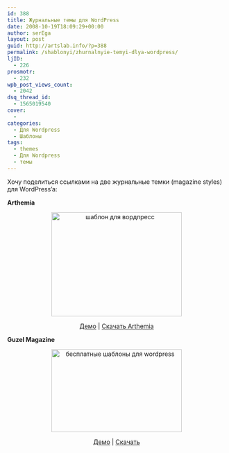 ```yaml
---
id: 388
title: Журнальные темы для WordPress
date: 2008-10-19T18:09:29+00:00
author: serEga
layout: post
guid: http://artslab.info/?p=388
permalink: /shablonyi/zhurnalnyie-temyi-dlya-wordpress/
ljID:
  - 226
prosmotr:
  - 232
wpb_post_views_count:
  - 2042
dsq_thread_id:
  - 1565019540
cover:
  -
categories:
  - Для Wordpress
  - Шаблоны
tags:
  - themes
  - Для Wordpress
  - темы
---
```

Хочу поделиться ссылками на две журнальные темки (magazine styles) для WordPress&#8217;a:

**Arthemia**

<p style="text-align: center;">
  <a rel="lightbox" href="http://artslab.info/wp-content/uploads/arthemia.jpg"><img class="alignnone size-medium wp-image-390 aligncenter" title="arthemia" src="http://artslab.info/wp-content/uploads/arthemia-300x240.jpg" alt="шаблон для вордпресс" width="300" height="240" /></a>
</p>

<p style="text-align: center;">
  <a href="http://michaelhutagalung.com/arthemia/" target="_blank">Демо</a> | <a href="http://michaelhutagalung.com/2008/05/arthemia-magazine-blog-wordpress-theme-released/" target="_blank">Скачать Arthemia</a>
</p>

**Guzel Magazine**

<p style="text-align: center;">
  <a href="http://artslab.info/wp-content/uploads/guzel.jpg" rel="lightbox"><img class="alignnone size-medium wp-image-389 aligncenter" title="guzel magazine style" src="http://artslab.info/wp-content/uploads/guzel-300x191.jpg" alt="бесплатные шаблоны для wordpress" width="300" height="191" srcset="http://googledrive.com/host/0B9lHVSSSdxdxd0hjdUdmRzY3Tjg/guzel-300x191.jpg 300w, http://googledrive.com/host/0B9lHVSSSdxdxd0hjdUdmRzY3Tjg/guzel.jpg 1185w" sizes="(max-width: 300px) 100vw, 300px" /></a>
</p>

<p style="text-align: center;">
  <a href="http://customthemedesign.com/guzel/" target="_blank">Демо</a> | <a href="http://customthemedesign.com/free-wordpress-themes/guzel-pro-magazine/" target="_blank">Скачать</a>
</p>